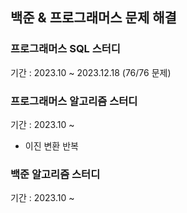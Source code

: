 
## 백준 & 프로그래머스 문제 해결 

### 프로그래머스 SQL 스터디

기간 : 2023.10 ~ 2023.12.18 (76/76 문제)


### 프로그래머스 알고리즘 스터디

기간 : 2023.10 ~

- 이진 변환 반복 



### 백준 알고리즘 스터디 

기간 : 2023.10 ~